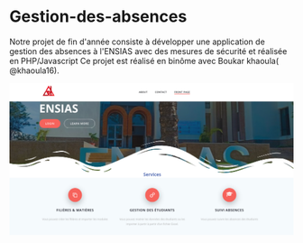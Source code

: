 # Gestion-des-absences
Notre projet de fin d'année consiste à développer une application de gestion des
absences à l'ENSIAS avec des mesures de sécurité et réalisée en PHP/Javascript
Ce projet est réalisé en binôme avec Boukar khaoula( @khaoula16).
<p align="center">
  <img src="application_screen.png"/>
</p>
